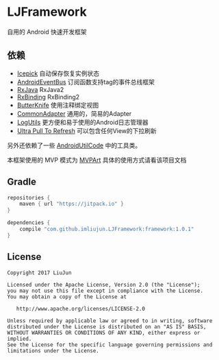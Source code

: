 # LJFramework
自用的 Android 快速开发框架

## 依赖

* [Icepick](https://github.com/frankiesardo/icepick) 自动保存恢复实例状态
* [AndroidEventBus](https://github.com/hehonghui/AndroidEventBus) 订阅函数支持tag的事件总线框架
* [RxJava](https://github.com/ReactiveX/RxJava) RxJava2
* [RxBinding](https://github.com/JakeWharton/RxBinding) RxBinding2
* [ButterKnife](https://github.com/JakeWharton/butterknife) 使用注释绑定视图
* [CommonAdapter](https://github.com/tianzhijiexian/CommonAdapter) 通用的，简易的Adapter
* [LogUtils](https://github.com/pengwei1024/LogUtils) 更方便和易于使用的Android日志管理器
* [Ultra Pull To Refresh](https://github.com/imliujun/android-Ultra-Pull-To-Refresh) 可以包含任何View的下拉刷新

另外还依赖了一些 [AndroidUtilCode](https://github.com/Blankj/AndroidUtilCode) 中的工具类。

本框架使用的 MVP 模式为 [MVPArt](https://github.com/JessYanCoding/MVPArt) 具体的使用方式请看该项目文档





## Gradle
```groovy
repositories {
    maven { url "https://jitpack.io" }
}

dependencies {
    compile "com.github.imliujun.LJFramework:framework:1.0.1"
}
```

License
-------

    Copyright 2017 LiuJun

    Licensed under the Apache License, Version 2.0 (the "License");
    you may not use this file except in compliance with the License.
    You may obtain a copy of the License at

       http://www.apache.org/licenses/LICENSE-2.0

    Unless required by applicable law or agreed to in writing, software
    distributed under the License is distributed on an "AS IS" BASIS,
    WITHOUT WARRANTIES OR CONDITIONS OF ANY KIND, either express or implied.
    See the License for the specific language governing permissions and
    limitations under the License.

